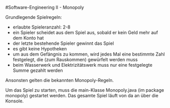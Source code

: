 #Software-Engineering II - Monopoly

Grundlegende Spielregeln:
- erlaubte Spieleranzahl: 2-8
- ein Spieler scheidet aus dem Spiel aus, sobald er kein Geld mehr auf dem Konto hat
- der letzte bestehende Spieler gewinnt das Spiel
- es gibt keine Hypotheken
- um aus dem Gefängnis zu kommen, wird jedes Mal eine bestimmte Zahl festgelegt, die (zum Rauskommen) gewürfelt werden muss
- beim Wasserwerk und Elektrizitätswerk muss nur eine festgelegte Summe gezahlt werden

Ansonsten gelten die bekannten Monopoly-Regeln.

Um das Spiel zu starten, muss die main-Klasse Monopoly.java (im package monopoly) gestartet werden.
Das gesamte Spiel läuft von da an über die Konsole.
